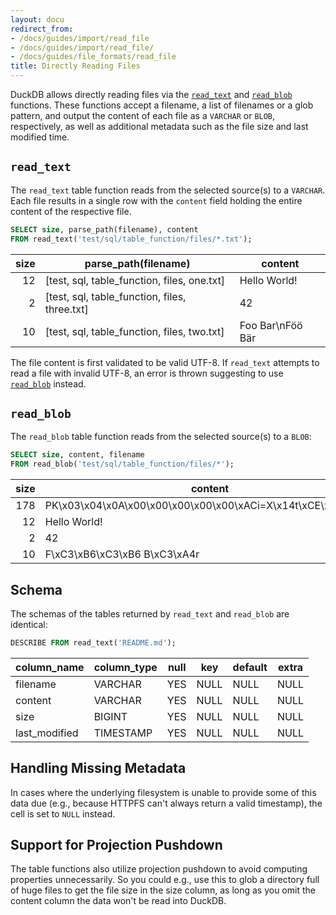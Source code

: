 ```yaml
---
layout: docu
redirect_from:
- /docs/guides/import/read_file
- /docs/guides/import/read_file/
- /docs/guides/file_formats/read_file
title: Directly Reading Files
---
```


DuckDB allows directly reading files via the [`read_text`](#read_text) and [`read_blob`](#read_blob) functions.
These functions accept a filename, a list of filenames or a glob pattern, and output the content of each file as a `VARCHAR` or `BLOB`, respectively, as well as additional metadata such as the file size and last modified time.

## `read_text`

The `read_text` table function reads from the selected source(s) to a `VARCHAR`. Each file results in a single row with the `content` field holding the entire content of the respective file.

```sql
SELECT size, parse_path(filename), content
FROM read_text('test/sql/table_function/files/*.txt');
```

| size |             parse_path(filename)              |      content     |
|-----:|-----------------------------------------------|------------------|
| 12   | [test, sql, table_function, files, one.txt]   | Hello World!     |
| 2    | [test, sql, table_function, files, three.txt] | 42               |
| 10   | [test, sql, table_function, files, two.txt]   | Foo Bar\nFöö Bär |

The file content is first validated to be valid UTF-8. If `read_text` attempts to read a file with invalid UTF-8, an error is thrown suggesting to use [`read_blob`](#read_blob) instead.

## `read_blob`

The `read_blob` table function reads from the selected source(s) to a `BLOB`:

```sql
SELECT size, content, filename
FROM read_blob('test/sql/table_function/files/*');
```

| size |                              content                         |                filename                 |
|-----:|--------------------------------------------------------------|-----------------------------------------|
| 178  |  PK\x03\x04\x0A\x00\x00\x00\x00\x00\xACi=X\x14t\xCE\xC7\x0A… | test/sql/table_function/files/four.blob |
| 12   | Hello World!                                                 | test/sql/table_function/files/one.txt   |
| 2    | 42                                                           | test/sql/table_function/files/three.txt |
| 10   | F\xC3\xB6\xC3\xB6 B\xC3\xA4r                                 | test/sql/table_function/files/two.txt   |

## Schema

The schemas of the tables returned by `read_text` and `read_blob` are identical:

```sql
DESCRIBE FROM read_text('README.md');
```

|  column_name  | column_type | null | key  | default | extra |
|---------------|-------------|------|------|---------|-------|
| filename      | VARCHAR     | YES  | NULL | NULL    | NULL  |
| content       | VARCHAR     | YES  | NULL | NULL    | NULL  |
| size          | BIGINT      | YES  | NULL | NULL    | NULL  |
| last_modified | TIMESTAMP   | YES  | NULL | NULL    | NULL  |

## Handling Missing Metadata

In cases where the underlying filesystem is unable to provide some of this data due (e.g., because HTTPFS can't always return a valid timestamp), the cell is set to `NULL` instead.

## Support for Projection Pushdown

The table functions also utilize projection pushdown to avoid computing properties unnecessarily. So you could e.g., use this to glob a directory full of huge files to get the file size in the size column, as long as you omit the content column the data won't be read into DuckDB.

